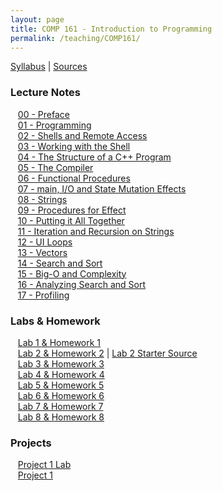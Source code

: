 ```yaml
---
layout: page
title: COMP 161 - Introduction to Programming
permalink: /teaching/COMP161/
---
```


[Syllabus](/teaching/COMP161/comp161-syllabus.pdf) |
[Sources](/teaching/COMP161/comp161-sources.pdf)

### Lecture Notes

&nbsp;&nbsp;&nbsp;[00 - Preface](/teaching/COMP161/notes/comp161-lectureNotes-00.pdf)  
&nbsp;&nbsp;&nbsp;[01 - Programming](/teaching/COMP161/notes/comp161-lectureNotes-01.pdf)  
&nbsp;&nbsp;&nbsp;[02 - Shells and Remote Access](/teaching/COMP161/notes/comp161-lectureNotes-02.pdf)  
&nbsp;&nbsp;&nbsp;[03 - Working with the Shell](/teaching/COMP161/notes/comp161-lectureNotes-03.pdf)  
&nbsp;&nbsp;&nbsp;[04 - The Structure of a C++ Program](/teaching/COMP161/notes/comp161-lectureNotes-04.pdf)  
&nbsp;&nbsp;&nbsp;[05 - The Compiler](/teaching/COMP161/notes/comp161-lectureNotes-05.pdf)  
&nbsp;&nbsp;&nbsp;[06 - Functional Procedures](/teaching/COMP161/notes/comp161-lectureNotes-06.pdf)  
&nbsp;&nbsp;&nbsp;[07 - main, I/O and State Mutation Effects](/teaching/COMP161/notes/comp161-lectureNotes-07.pdf)  
&nbsp;&nbsp;&nbsp;[08 - Strings](/teaching/COMP161/notes/comp161-lectureNotes-08.pdf)  
&nbsp;&nbsp;&nbsp;[09 - Procedures for Effect](/teaching/COMP161/notes/comp161-lectureNotes-09.pdf)  
&nbsp;&nbsp;&nbsp;[10 - Putting it All Together](/teaching/COMP161/notes/comp161-lectureNotes-10.pdf)  
&nbsp;&nbsp;&nbsp;[11 - Iteration and Recursion on Strings](/teaching/COMP161/notes/comp161-lectureNotes-11.pdf)  
&nbsp;&nbsp;&nbsp;[12 - UI Loops](/teaching/COMP161/notes/comp161-lectureNotes-12.pdf)  
&nbsp;&nbsp;&nbsp;[13 - Vectors](/teaching/COMP161/notes/comp161-lectureNotes-13.pdf)  
&nbsp;&nbsp;&nbsp;[14 - Search and Sort](/teaching/COMP161/notes/comp161-lectureNotes-14.pdf)  
&nbsp;&nbsp;&nbsp;[15 - Big-O and Complexity](/teaching/COMP161/notes/comp161-lectureNotes-15.pdf)  
&nbsp;&nbsp;&nbsp;[16 - Analyzing Search and Sort](/teaching/COMP161/notes/comp161-lectureNotes-16.pdf)  
&nbsp;&nbsp;&nbsp;[17 - Profiling ](/teaching/COMP161/notes/comp161-lectureNotes-17.pdf)  

### Labs & Homework

&nbsp;&nbsp;&nbsp;[Lab 1 & Homework 1](/teaching/COMP161/labs/comp161-lab1.pdf)  
&nbsp;&nbsp;&nbsp;[Lab 2 & Homework 2](/teaching/COMP161/labs/comp161-lab2.pdf) | [Lab 2 Starter Source](/teaching/COMP161/labs/lab2.zip)   
&nbsp;&nbsp;&nbsp;[Lab 3 & Homework 3](/teaching/COMP161/labs/comp161-lab3.pdf)  
&nbsp;&nbsp;&nbsp;[Lab 4 & Homework 4](/teaching/COMP161/labs/comp161-lab4.pdf)  
&nbsp;&nbsp;&nbsp;[Lab 5 & Homework 5](/teaching/COMP161/labs/comp161-lab5.pdf)  
&nbsp;&nbsp;&nbsp;[Lab 6 & Homework 6](/teaching/COMP161/labs/comp161-lab6.pdf)  
&nbsp;&nbsp;&nbsp;[Lab 7 & Homework 7](/teaching/COMP161/labs/comp161-lab7.pdf)  
&nbsp;&nbsp;&nbsp;[Lab 8 & Homework 8](/teaching/COMP161/labs/comp161-lab8.pdf)


### Projects

&nbsp;&nbsp;&nbsp;[Project 1 Lab](/teaching/COMP161/projects/comp161-proj1c-lab.pdf)  
&nbsp;&nbsp;&nbsp;[Project 1](/teaching/COMP161/projects/comp161-proj1c.pdf)
